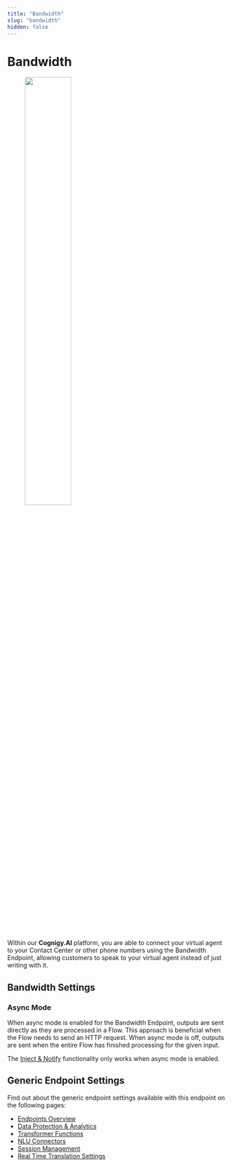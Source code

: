 ```yaml
---
title: "Bandwidth"
slug: "bandwidth"
hidden: false
---
```


# Bandwidth

<figure>
  <img class="image-center" src="{{config.site_url}}ai/endpoints/images/bandwidth.png" width="50%"/>
</figure>

Within our **Cognigy.AI** platform,
you are able to connect your virtual agent to your Contact Center or other phone numbers using the Bandwidth Endpoint,
allowing customers to speak to your virtual agent instead of just writing with it.

## Bandwidth Settings

### Async Mode

When async mode is enabled for the Bandwidth Endpoint, outputs are sent directly as they are processed in a Flow.
This approach is beneficial when the Flow needs to send an HTTP request.
When async mode is off, outputs are sent when the entire Flow has finished processing for the given input.

The [Inject & Notify](inject-and-notify.md) functionality only works when async mode is enabled.

## Generic Endpoint Settings

<div class="divider"></div>

Find out about the generic endpoint settings available with this endpoint on the following pages:

- [Endpoints Overview](overview.md)
- [Data Protection & Analytics](data-protection-and-analytics.md)
- [Transformer Functions](transformers/transformers.md)
- [NLU Connectors](../resources/build/nlu-connectors.md)
- [Session Management](../endpoints/session-management.md)
- [Real Time Translation Settings](../endpoints/real-time-translation-settings.md)